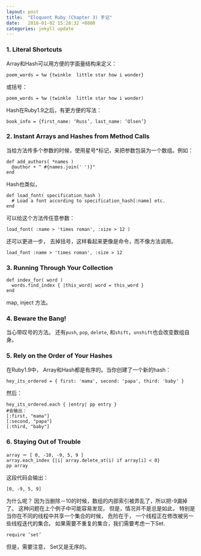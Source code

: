 ```yaml
---
layout: post
title:  "Eloquent Ruby (Chapter 3) 手记"
date:   2016-01-02 15:28:32 +0800
categories: jekyll update
---
```


### 1. Literal Shortcuts
Array和Hash可以用方便的字面量结构来定义：
```
poem_words = %w {twinkle  little star how i wonder}
```
或括号：
```
poem_words = %w (twinkle  little star how i wonder)
```
Hash在Ruby1.9之后，有更方便的写法：
```
book_info = {first_name: ‘Russ’, last_name: ‘Olsen’}
```

### 2. Instant Arrays and Hashes from Method Calls
当给方法传多个参数的时候，使用星号*标记，来把参数包装为一个数组。例如：
```
def add_authors( *names )
  @author + " #{names.join(' ')}"
end
```
Hash也类似，
```
def load_font( specification_hash )
  # Load a font according to specification_hash[:name] etc.
end
```
可以给这个方法传任意参数：
```
load_font( :name > 'times roman', :size > 12 )
```
还可以更进一步， 去掉括号，这样看起来更像是命令，而不像方法调用。
```
load_font :name > 'times roman', :size > 12
```

### 3.  Running Through Your Collection
```
def index_for( word )
  words.find_index { |this_word| word = this_word }
end
```
map,  inject 方法。

### 4.  Beware the Bang!
当心带叹号的方法。
还有`push`, `pop`, `delete`, 和`shift`，`unshift`也会改变数组自身。

### 5. Rely on the Order of Your Hashes
在Ruby1.9中， Array和Hash都是有序的。当你创建了一个新的hash：
```
hey_its_ordered = { first: 'mama', second: 'papa', third: 'baby' }
```
然后：
```
hey_its_ordered.each { |entry| pp entry }
#会输出：
[:first, "mama"]
[:second, "papa"]
[:third, "baby"]
```
### 6.  Staying Out of Trouble
```
array ＝ [ 0, -10, -9, 5, 9 ]
array.each_index {|i| array.delete_at(i) if array[i] < 0}
pp array
```
这段代码会输出：
```
[0, -9, 5, 9]
```
为什么呢？
因为当删除－10的时候，数组的内部索引被弄乱了，所以把-9漏掉了。
这种问题在上个例子中可能容易发现， 但是，情况并不是总是如此， 特别是当你在不同的线程中共享一个集合的时候， 危险在于， 一个线程正在修改被另一些线程迭代的集合。
如果需要不重复的集合，我们需要考虑一下Set.
```
require ‘set’
```
但是，需要注意， Set又是无序的。
